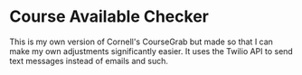 # Course Available Checker
This is my own version of Cornell's CourseGrab but made so that I can make my own adjustments significantly easier. It uses the Twilio API to send text messages instead of emails and such.